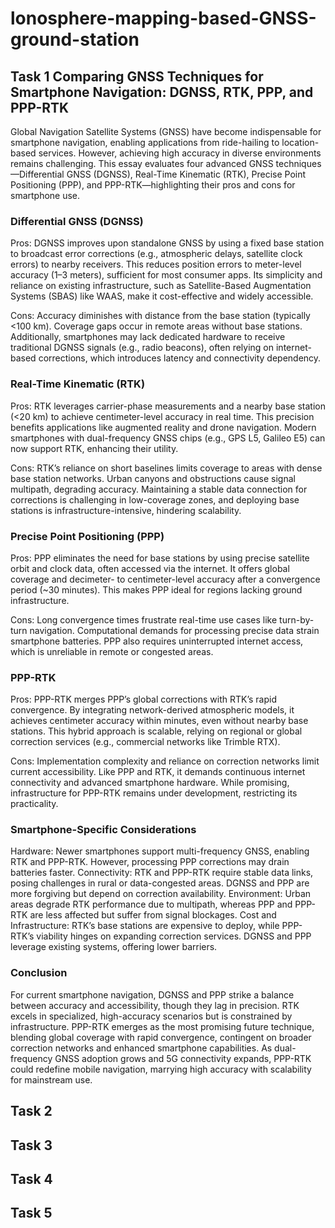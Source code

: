 # lonosphere-mapping-based-GNSS-ground-station
## Task 1 Comparing GNSS Techniques for Smartphone Navigation: DGNSS, RTK, PPP, and PPP-RTK
Global Navigation Satellite Systems (GNSS) have become indispensable for smartphone navigation, enabling applications from ride-hailing to location-based services. However, achieving high accuracy in diverse environments remains challenging. This essay evaluates four advanced GNSS techniques—Differential GNSS (DGNSS), Real-Time Kinematic (RTK), Precise Point Positioning (PPP), and PPP-RTK—highlighting their pros and cons for smartphone use.

### Differential GNSS (DGNSS)
Pros:
DGNSS improves upon standalone GNSS by using a fixed base station to broadcast error corrections (e.g., atmospheric delays, satellite clock errors) to nearby receivers. This reduces position errors to meter-level accuracy (1–3 meters), sufficient for most consumer apps. Its simplicity and reliance on existing infrastructure, such as Satellite-Based Augmentation Systems (SBAS) like WAAS, make it cost-effective and widely accessible.

Cons:
Accuracy diminishes with distance from the base station (typically <100 km). Coverage gaps occur in remote areas without base stations. Additionally, smartphones may lack dedicated hardware to receive traditional DGNSS signals (e.g., radio beacons), often relying on internet-based corrections, which introduces latency and connectivity dependency.

### Real-Time Kinematic (RTK)
Pros:
RTK leverages carrier-phase measurements and a nearby base station (<20 km) to achieve centimeter-level accuracy in real time. This precision benefits applications like augmented reality and drone navigation. Modern smartphones with dual-frequency GNSS chips (e.g., GPS L5, Galileo E5) can now support RTK, enhancing their utility.

Cons:
RTK’s reliance on short baselines limits coverage to areas with dense base station networks. Urban canyons and obstructions cause signal multipath, degrading accuracy. Maintaining a stable data connection for corrections is challenging in low-coverage zones, and deploying base stations is infrastructure-intensive, hindering scalability.

### Precise Point Positioning (PPP)
Pros:
PPP eliminates the need for base stations by using precise satellite orbit and clock data, often accessed via the internet. It offers global coverage and decimeter- to centimeter-level accuracy after a convergence period (~30 minutes). This makes PPP ideal for regions lacking ground infrastructure.

Cons:
Long convergence times frustrate real-time use cases like turn-by-turn navigation. Computational demands for processing precise data strain smartphone batteries. PPP also requires uninterrupted internet access, which is unreliable in remote or congested areas.

### PPP-RTK
Pros:
PPP-RTK merges PPP’s global corrections with RTK’s rapid convergence. By integrating network-derived atmospheric models, it achieves centimeter accuracy within minutes, even without nearby base stations. This hybrid approach is scalable, relying on regional or global correction services (e.g., commercial networks like Trimble RTX).

Cons:
Implementation complexity and reliance on correction networks limit current accessibility. Like PPP and RTK, it demands continuous internet connectivity and advanced smartphone hardware. While promising, infrastructure for PPP-RTK remains under development, restricting its practicality.

### Smartphone-Specific Considerations
Hardware: Newer smartphones support multi-frequency GNSS, enabling RTK and PPP-RTK. However, processing PPP corrections may drain batteries faster.
Connectivity: RTK and PPP-RTK require stable data links, posing challenges in rural or data-congested areas. DGNSS and PPP are more forgiving but depend on correction availability.
Environment: Urban areas degrade RTK performance due to multipath, whereas PPP and PPP-RTK are less affected but suffer from signal blockages.
Cost and Infrastructure: RTK’s base stations are expensive to deploy, while PPP-RTK’s viability hinges on expanding correction services. DGNSS and PPP leverage existing systems, offering lower barriers.
### Conclusion
For current smartphone navigation, DGNSS and PPP strike a balance between accuracy and accessibility, though they lag in precision. RTK excels in specialized, high-accuracy scenarios but is constrained by infrastructure. PPP-RTK emerges as the most promising future technique, blending global coverage with rapid convergence, contingent on broader correction networks and enhanced smartphone capabilities. As dual-frequency GNSS adoption grows and 5G connectivity expands, PPP-RTK could redefine mobile navigation, marrying high accuracy with scalability for mainstream use.

## Task 2
## Task 3
## Task 4
## Task 5
